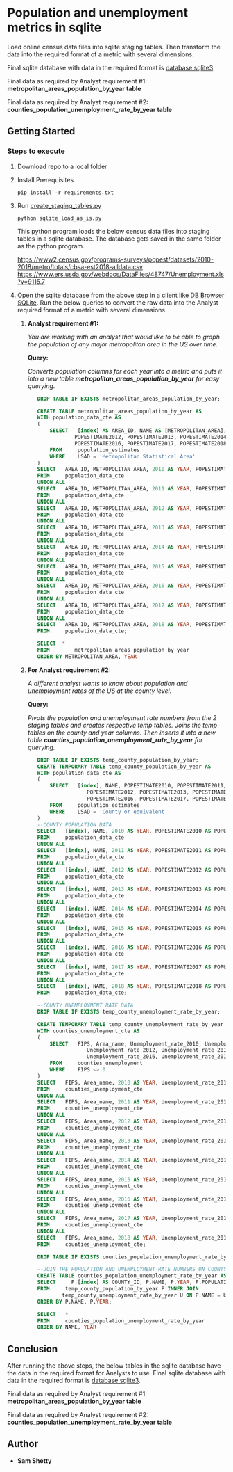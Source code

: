 # Population and unemployment metrics in sqlite 

Load online census data files into sqlite staging tables. Then transform the data into the required format of a metric with several dimensions.

Final sqlite database with data in the required format is [database.sqlite3](https://github.com/samshetty/population-metrics/blob/master/database.sqlite3).

Final data as required by Analyst requirement #1: __metropolitan_areas_population_by_year table__

Final data as required by Analyst requirement #2: __counties_population_unemployment_rate_by_year table__


## Getting Started

### Steps to execute

1. Download repo to a local folder

2. Install Prerequisites

   ```
   pip install -r requirements.txt
   ```
   
3. Run [create_staging_tables.py](https://github.com/samshetty/population-metrics/blob/master/create_staging_tables.py)

   ```
   python sqlite_load_as_is.py
   ```

   This python program loads the below census data files into staging tables in a sqlite database. The database gets saved in the same folder as the python program.
   
   https://www2.census.gov/programs-surveys/popest/datasets/2010-2018/metro/totals/cbsa-est2018-alldata.csv
   https://www.ers.usda.gov/webdocs/DataFiles/48747/Unemployment.xls?v=9115.7

4. Open the sqlite database from the above step in a client like [DB Browser SQLite](https://sqlitebrowser.org/dl/). Run the below queries to convert the raw data into the Analyst required format of a metric with several dimensions.
    1. **Analyst requirement #1:**

         _You are working with an analyst that would like to be able to graph the population of any major metropolitan area in the US over time._
      
         **Query:**

         _Converts population columns for each year into a metric and puts it into a new table ___metropolitan_areas_population_by_year___ for easy querying._
       
         ```sql
            DROP TABLE IF EXISTS metropolitan_areas_population_by_year;

            CREATE TABLE metropolitan_areas_population_by_year AS
            WITH population_data_cte AS
            (
                SELECT   [index] AS AREA_ID, NAME AS [METROPOLITAN_AREA], POPESTIMATE2010, POPESTIMATE2011, 
                        POPESTIMATE2012, POPESTIMATE2013, POPESTIMATE2014, POPESTIMATE2015, 
                        POPESTIMATE2016, POPESTIMATE2017, POPESTIMATE2018
                FROM     population_estimates
                WHERE    LSAD = 'Metropolitan Statistical Area'
            ) 
            SELECT   AREA_ID, METROPOLITAN_AREA, 2010 AS YEAR, POPESTIMATE2010 AS POPULATION
            FROM     population_data_cte
            UNION ALL
            SELECT   AREA_ID, METROPOLITAN_AREA, 2011 AS YEAR, POPESTIMATE2011 AS POPULATION
            FROM     population_data_cte
            UNION ALL
            SELECT   AREA_ID, METROPOLITAN_AREA, 2012 AS YEAR, POPESTIMATE2012 AS POPULATION
            FROM     population_data_cte
            UNION ALL
            SELECT   AREA_ID, METROPOLITAN_AREA, 2013 AS YEAR, POPESTIMATE2013 AS POPULATION
            FROM     population_data_cte
            UNION ALL
            SELECT   AREA_ID, METROPOLITAN_AREA, 2014 AS YEAR, POPESTIMATE2014 AS POPULATION
            FROM     population_data_cte
            UNION ALL
            SELECT   AREA_ID, METROPOLITAN_AREA, 2015 AS YEAR, POPESTIMATE2015 AS POPULATION
            FROM     population_data_cte
            UNION ALL
            SELECT   AREA_ID, METROPOLITAN_AREA, 2016 AS YEAR, POPESTIMATE2016 AS POPULATION
            FROM     population_data_cte
            UNION ALL
            SELECT   AREA_ID, METROPOLITAN_AREA, 2017 AS YEAR, POPESTIMATE2017 AS POPULATION
            FROM     population_data_cte
            UNION ALL
            SELECT   AREA_ID, METROPOLITAN_AREA, 2018 AS YEAR, POPESTIMATE2018 AS POPULATION
            FROM     population_data_cte;

            SELECT 	* 
            FROM 		metropolitan_areas_population_by_year 
            ORDER BY METROPOLITAN_AREA, YEAR

         ```
    
    2. **For Analyst requirement #2:** 
    
         _A different analyst wants to know about population and unemployment rates of the US at the county level._

         **Query:**

         _Pivots the population and unemployment rate numbers from the 2 staging tables and creates respective temp tables. Joins the temp tables on the county and year columns. Then inserts it into a new table ___counties_population_unemployment_rate_by_year___ for querying._

         ```sql
            DROP TABLE IF EXISTS temp_county_population_by_year;
            CREATE TEMPORARY TABLE temp_county_population_by_year AS
            WITH population_data_cte AS
            (
                SELECT   [index], NAME, POPESTIMATE2010, POPESTIMATE2011, 
                            POPESTIMATE2012, POPESTIMATE2013, POPESTIMATE2014, POPESTIMATE2015, 
                            POPESTIMATE2016, POPESTIMATE2017, POPESTIMATE2018
                FROM     population_estimates
                WHERE    LSAD = 'County or equivalent'
            )
            --COUNTY POPULATION DATA
            SELECT   [index], NAME, 2010 AS YEAR, POPESTIMATE2010 AS POPULATION
            FROM     population_data_cte
            UNION ALL
            SELECT   [index], NAME, 2011 AS YEAR, POPESTIMATE2011 AS POPULATION
            FROM     population_data_cte
            UNION ALL
            SELECT   [index], NAME, 2012 AS YEAR, POPESTIMATE2012 AS POPULATION
            FROM     population_data_cte
            UNION ALL
            SELECT   [index], NAME, 2013 AS YEAR, POPESTIMATE2013 AS POPULATION
            FROM     population_data_cte
            UNION ALL
            SELECT   [index], NAME, 2014 AS YEAR, POPESTIMATE2014 AS POPULATION
            FROM     population_data_cte
            UNION ALL
            SELECT   [index], NAME, 2015 AS YEAR, POPESTIMATE2015 AS POPULATION
            FROM     population_data_cte
            UNION ALL
            SELECT   [index], NAME, 2016 AS YEAR, POPESTIMATE2016 AS POPULATION
            FROM     population_data_cte
            UNION ALL
            SELECT   [index], NAME, 2017 AS YEAR, POPESTIMATE2017 AS POPULATION
            FROM     population_data_cte
            UNION ALL
            SELECT   [index], NAME, 2018 AS YEAR, POPESTIMATE2018 AS POPULATION
            FROM     population_data_cte;

            --COUNTY UNEMPLOYMENT RATE DATA
            DROP TABLE IF EXISTS temp_county_unemployment_rate_by_year;

            CREATE TEMPORARY TABLE temp_county_unemployment_rate_by_year AS
            WITH counties_unemployment_cte AS
            (
                SELECT   FIPS, Area_name, Unemployment_rate_2010, Unemployment_rate_2011, 
                            Unemployment_rate_2012, Unemployment_rate_2013, Unemployment_rate_2014, Unemployment_rate_2015, 
                            Unemployment_rate_2016, Unemployment_rate_2017, Unemployment_rate_2018
                FROM     counties_unemployment
                WHERE    FIPS <> 0
            )
            SELECT   FIPS, Area_name, 2010 AS YEAR, Unemployment_rate_2010 AS UNEMPLOYMENT_RATE
            FROM     counties_unemployment_cte
            UNION ALL
            SELECT   FIPS, Area_name, 2011 AS YEAR, Unemployment_rate_2011 AS UNEMPLOYMENT_RATE
            FROM     counties_unemployment_cte
            UNION ALL
            SELECT   FIPS, Area_name, 2012 AS YEAR, Unemployment_rate_2012 AS UNEMPLOYMENT_RATE
            FROM     counties_unemployment_cte
            UNION ALL
            SELECT   FIPS, Area_name, 2013 AS YEAR, Unemployment_rate_2013 AS UNEMPLOYMENT_RATE
            FROM     counties_unemployment_cte
            UNION ALL
            SELECT   FIPS, Area_name, 2014 AS YEAR, Unemployment_rate_2014 AS UNEMPLOYMENT_RATE
            FROM     counties_unemployment_cte
            UNION ALL
            SELECT   FIPS, Area_name, 2015 AS YEAR, Unemployment_rate_2015 AS UNEMPLOYMENT_RATE
            FROM     counties_unemployment_cte
            UNION ALL
            SELECT   FIPS, Area_name, 2016 AS YEAR, Unemployment_rate_2016 AS UNEMPLOYMENT_RATE
            FROM     counties_unemployment_cte
            UNION ALL
            SELECT   FIPS, Area_name, 2017 AS YEAR, Unemployment_rate_2017 AS UNEMPLOYMENT_RATE
            FROM     counties_unemployment_cte
            UNION ALL
            SELECT   FIPS, Area_name, 2018 AS YEAR, Unemployment_rate_2018 AS UNEMPLOYMENT_RATE
            FROM     counties_unemployment_cte;

            DROP TABLE IF EXISTS counties_population_unemployment_rate_by_year;

            --JOIN THE POPULATION AND UNEMPLOYMENT RATE NUMBERS ON COUNTY AND YEAR AND INSERT INTO FINAL TABLE
            CREATE TABLE counties_population_unemployment_rate_by_year AS
            SELECT     P.[index] AS COUNTY_ID, P.NAME, P.YEAR, P.POPULATION, U.UNEMPLOYMENT_RATE
            FROM     temp_county_population_by_year P INNER JOIN
                    temp_county_unemployment_rate_by_year U ON P.NAME = U.Area_name AND P.YEAR = U.YEAR
            ORDER BY P.NAME, P.YEAR;

            SELECT   *
            FROM     counties_population_unemployment_rate_by_year
            ORDER BY NAME, YEAR

         ```

## Conclusion

After running the above steps, the below tables in the sqlite database have the data in the required format for Analysts to use. Final sqlite database with data in the required format is [database.sqlite3](https://github.com/samshetty/population-metrics/blob/master/database.sqlite3).

Final data as required by Analyst requirement #1: __metropolitan_areas_population_by_year table__

Final data as required by Analyst requirement #2: __counties_population_unemployment_rate_by_year table__

## Author

* **Sam Shetty** 
